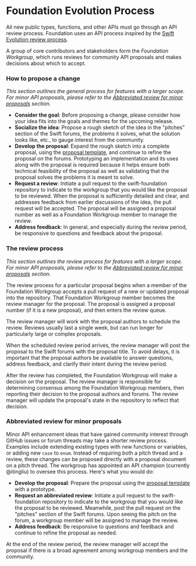 # Foundation Evolution Process

All new public types, functions, and other APIs must go through an API review process. Foundation uses an API process inspired by the [Swift Evolution review process](https://github.com/swiftlang/swift-evolution/blob/main/process.md).

A group of core contributors and stakeholders form the _Foundation Workgroup_, which runs reviews for community API proposals and makes decisions about which to accept.

### How to propose a change

*This section outlines the general process for features with a larger scope. For minor API proposals, please refer to the [Abbreviated review for minor proposals](#abbreviated-review-for-minor-proposals) section.*

* **Consider the goal**: Before proposing a change, please consider how your idea fits into the goals and themes for the upcoming release. 
* **Socialize the idea**: Propose a rough sketch of the idea in the "pitches" section of the Swift forums, the problems it solves, what the solution looks like, etc., to gauge interest from the community.
* **Develop the proposal**: Expand the rough sketch into a complete proposal, using the [proposal template](Proposals/0000-template.md), and continue to refine the proposal on the forums. Prototyping an implementation and its uses along with the proposal is required because it helps ensure both technical feasibility of the proposal as well as validating that the proposal solves the problems it is meant to solve.
* **Request a review**: Initiate a pull request to the swift-foundation repository to indicate to the workgroup that you would like the proposal to be reviewed. When the proposal is sufficiently detailed and clear, and addresses feedback from earlier discussions of the idea, the pull request will be accepted. The proposal will be assigned a proposal number as well as a Foundation Workgroup member to manage the review.
* **Address feedback**: In general, and especially during the review period, be responsive to questions and feedback about the proposal.

### The review process

*This section outlines the review process for features with a larger scope. For minor API proposals, please refer to the [Abbreviated review for minor proposals](#abbreviated-review-for-minor-proposals) section.*

The review process for a particular proposal begins when a member of the Foundation Workgroup accepts a pull request of a new or updated proposal into the repository. That Foundation Workgroup member becomes the review manager for the proposal. The proposal is assigned a proposal number (if it is a new proposal), and then enters the review queue.

The review manager will work with the proposal authors to schedule the review. Reviews usually last a single week, but can run longer for particularly large or complex proposals.

When the scheduled review period arrives, the review manager will post the proposal to the Swift forums with the proposal title. To avoid delays, it is important that the proposal authors be available to answer questions, address feedback, and clarify their intent during the review period.

After the review has completed, the Foundation Workgroup will make a decision on the proposal. The review manager is responsible for determining consensus among the Foundation Workgroup members, then reporting their decision to the proposal authors and forums. The review manager will update the proposal's state in the repository to reflect that decision.

### Abbreviated review for minor proposals

Minor API enhancement ideas that have gained community interest through GitHub issues or forum threads may take a shorter review process. Examples include extending existing types with new functions or variables, or adding new `case` to `enum`. Instead of requiring both a pitch thread and a review, these changes can be proposed directly with a proposal document on a pitch thread. The workgroup has appointed an API champion (currently @itingliu) to oversee this process. Here's what you would do:

* **Develop the proposal**: Prepare the proposal using the [proposal template](Proposals/0000-template.md) with a prototype.
* **Request an abbreviated review**: Initiate a pull request to the swift-foundation repository to indicate to the workgroup that you would like the proposal to be reviewed. Meanwhile, post the pull request on the "pitches" section of the Swift forums. Upon seeing the pitch on the forum, a workgroup member will be assigned to manage the review. 
* **Address feedback**: Be responsive to questions and feedback and continue to refine the proposal as needed.

At the end of the review period, the review manager will accept the proposal if there is a broad agreement among workgroup members and the community.

